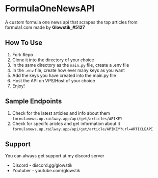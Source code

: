 # FormulaOneNewsAPI
A custom formula one news api that scrapes the top articles from formula1.com made by **Glowstik_#5127**


## How To Use
1. Fork Repo
2. Clone it into the directory of your choice
3. In the same directory as the `main.py` file, create a .env file
4. In the `.env` file, create how ever many keys as you want
5. Add the keys you have created into the main.py file
6. Host the API on VPS/Host of your choice
7. Enjoy!

## Sample Endpoints
1. Check for the latest articles and info about them
`formulanews.up.railway.app/api/get/articles/APIKEY`
2. Check for specifc aricles and get information about it
`formulanews.up.railway.app/api/get/article/APIKEY?url=ARTICLEAPI`

## Support
You can always get support at my discord server
- Discord - discord.gg/glowstik
- Youtuber - youtube.com/glowstik
